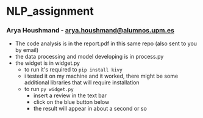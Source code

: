 # NLP_assignment
### Arya Houshmand - <arya.houshmand@alumnos.upm.es>

- The code analysis is in the report.pdf in this same repo (also sent to you by email)
- the data processing and model developing is in process.py
- the widget is in widget.py
  - to run it's required to `pip install kivy`
  - i tested it on my machine and it worked, there might be some additional libraries that will require installation
  - to run   `py widget.py`
    - insert a review in the text bar
    - click on the blue button below
    - the result will appear in about a second or so
